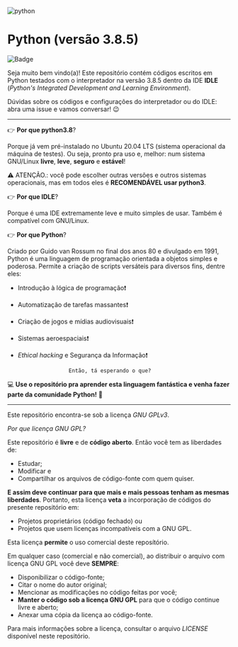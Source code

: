 ![python](https://user-images.githubusercontent.com/63076968/108634158-0af90200-7457-11eb-8b12-af44e3c255d9.png)

# Python (versão 3.8.5)
![Badge](https://img.shields.io/badge/licen%C3%A7a-v3.0-blue)
 
Seja muito bem vindo(a)! Este repositório contém códigos escritos em Python testados com o interpretador na versão 3.8.5 dentro da IDE **IDLE** (*Python's Integrated Development and Learning Environment*). 

Dúvidas sobre os códigos e configurações do interpretador ou do IDLE: abra uma issue e vamos conversar! :wink:

---

:point_right: **Por que python3.8**?

Porque já vem pré-instalado no Ubuntu 20.04 LTS (sistema operacional da máquina de testes). Ou seja, pronto pra uso e, melhor: num sistema GNU/Linux **livre**, **leve**, **seguro** e **estável**! 

:warning: ATENÇÃO.: você pode escolher outras versões e outros sistemas operacionais, mas em todos eles é **RECOMENDÁVEL usar python3**.

:point_right: **Por que IDLE**?

Porque é uma IDE extremamente leve e muito simples de usar. Também é compatível com GNU/Linux.

:point_right: **Por que Python**?

Criado por Guido van Rossum no final dos anos 80 e divulgado em 1991, Python é uma linguagem de programação orientada a objetos simples e poderosa. Permite a criação de scripts versáteis para diversos fins, dentre eles: 

*  Introdução à lógica de programação:exclamation: 
*  Automatização de tarefas massantes:exclamation: 
*  Criação de jogos e mídias audiovisuais:exclamation:
*  Sistemas aeroespaciais:exclamation:
* *Ethical hacking* e Segurança da Informação:exclamation: 

					  Então, tá esperando o que? 

:computer: **Use o repositório pra aprender esta linguagem fantástica e venha fazer parte da comunidade Python!** :snake:

---

Este repositório encontra-se sob a licença _GNU GPLv3_.

_Por que licença GNU GPL?_

Este repositório é **livre** e de **código aberto**. Então você tem as liberdades de: 
* Estudar;
* Modificar e 
* Compartilhar os arquivos de código-fonte com quem quiser. 

**E assim deve continuar para que mais e mais pessoas tenham as mesmas liberdades**. Portanto, esta licença **veta** a incorporação de códigos do presente repositório em:
* Projetos proprietários (código fechado) ou
* Projetos que usem licenças incompatíveis com a GNU GPL. 

Esta licença **permite** o uso comercial deste reposítório. 

Em qualquer caso (comercial e não comercial), ao distribuir o arquivo com licença GNU GPL você deve **SEMPRE**:
* Disponibilizar o código-fonte; 
* Citar o nome do autor original;
* Mencionar as modificações no código feitas por você;
* **Manter o código sob a licença GNU GPL** para que o código continue livre e aberto;
* Anexar uma cópia da licença ao código-fonte. 

Para mais informações sobre a licença, consultar o arquivo _LICENSE_ disponível neste repositório.


